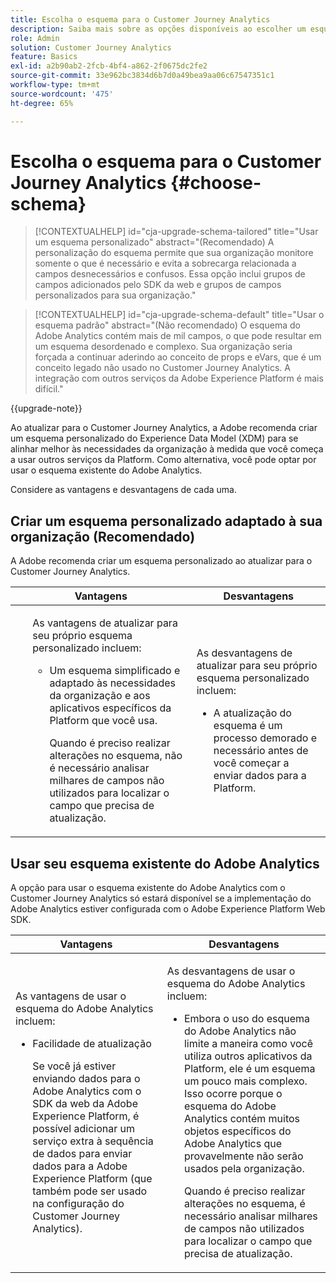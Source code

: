 ```yaml
---
title: Escolha o esquema para o Customer Journey Analytics
description: Saiba mais sobre as opções disponíveis ao escolher um esquema para o Customer Journey Analytics e as vantagens e desvantagens de cada um
role: Admin
solution: Customer Journey Analytics
feature: Basics
exl-id: a2b90ab2-2fcb-4bf4-a862-2f0675dc2fe2
source-git-commit: 33e962bc3834d6b7d0a49bea9aa06c67547351c1
workflow-type: tm+mt
source-wordcount: '475'
ht-degree: 65%

---
```


# Escolha o esquema para o Customer Journey Analytics {#choose-schema}

<!-- markdownlint-disable MD034 -->

>[!CONTEXTUALHELP]
>id="cja-upgrade-schema-tailored"
>title="Usar um esquema personalizado"
>abstract="(Recomendado) A personalização do esquema permite que sua organização monitore somente o que é necessário e evita a sobrecarga relacionada a campos desnecessários e confusos. Essa opção inclui grupos de campos adicionados pelo SDK da web e grupos de campos personalizados para sua organização."

<!-- markdownlint-enable MD034 -->

<!-- markdownlint-disable MD034 -->

>[!CONTEXTUALHELP]
>id="cja-upgrade-schema-default"
>title="Usar o esquema padrão"
>abstract="(Não recomendado) O esquema do Adobe Analytics contém mais de mil campos, o que pode resultar em um esquema desordenado e complexo. Sua organização seria forçada a continuar aderindo ao conceito de props e eVars, que é um conceito legado não usado no Customer Journey Analytics. A integração com outros serviços da Adobe Experience Platform é mais difícil."

<!-- markdownlint-enable MD034 -->

{{upgrade-note}}

<!-- this page exists as the "Learn more" link in the info icons for the options "I am comfortable using my Adobe Analytics schema as a basis" and "I want to use a schema tailored to my organization" -->

Ao atualizar para o Customer Journey Analytics, a Adobe recomenda criar um esquema personalizado do Experience Data Model (XDM) para se alinhar melhor às necessidades da organização à medida que você começa a usar outros serviços da Platform. Como alternativa, você pode optar por usar o esquema existente do Adobe Analytics.

Considere as vantagens e desvantagens de cada uma.

## Criar um esquema personalizado adaptado à sua organização (Recomendado)

A Adobe recomenda criar um esquema personalizado ao atualizar para o Customer Journey Analytics.

| Vantagens | Desvantagens |
|----------|---------|
| <ul><p>As vantagens de atualizar para seu próprio esquema personalizado incluem:</p><ul><li>Um esquema simplificado e adaptado às necessidades da organização e aos aplicativos específicos da Platform que você usa.</li><p>Quando é preciso realizar alterações no esquema, não é necessário analisar milhares de campos não utilizados para localizar o campo que precisa de atualização.</p></ul> | <p>As desvantagens de atualizar para seu próprio esquema personalizado incluem:</p><ul><li>A atualização do esquema é um processo demorado e necessário antes de você começar a enviar dados para a Platform.</li></ul> |

## Usar seu esquema existente do Adobe Analytics

A opção para usar o esquema existente do Adobe Analytics com o Customer Journey Analytics só estará disponível se a implementação do Adobe Analytics estiver configurada com o Adobe Experience Platform Web SDK. <!-- correct? Or can you do this with an AppMeasurement implementation?-->

| Vantagens | Desvantagens |
|----------|---------|
| <p>As vantagens de usar o esquema do Adobe Analytics incluem:</p><ul><li>Facilidade de atualização<p>Se você já estiver enviando dados para o Adobe Analytics com o SDK da web da Adobe Experience Platform, é possível adicionar um serviço extra à sequência de dados para enviar dados para a Adobe Experience Platform (que também pode ser usado na configuração do Customer Journey Analytics).</p></li></ul> | <p>As desvantagens de usar o esquema do Adobe Analytics incluem:</p><ul><li>Embora o uso do esquema do Adobe Analytics não limite a maneira como você utiliza outros aplicativos da Platform, ele é um esquema um pouco mais complexo. Isso ocorre porque o esquema do Adobe Analytics contém muitos objetos específicos do Adobe Analytics que provavelmente não serão usados pela organização.<p>Quando é preciso realizar alterações no esquema, é necessário analisar milhares de campos não utilizados para localizar o campo que precisa de atualização.</p></li></ul> |




<!-- Not sure about any of this: 

If you plan to use your Adobe Analytics schema, the following steps are required:

For Adobe Analytics implementations using AppMeasurement:

1. Datastream mapping

For Adobe Analytics implementations using the Web SDK:

1. 



the upgrade steps provided by the Customer Journey Analytics Upgrade Guide.

If you want to create an XDM schema to use with Customer Journey Analytics, continue with [Create an XDM schema to use with Customer Journey Analytics](/help/getting-started/cja-upgrade/cja-upgrade-schema-create.md).


Tags: (All 3 require data prep mapping. Would need to go into the datastream and map every single field to its appropriate place in XDM. Because whenever you use the data object, it always requires mapping. If you send something in the data object and it doesn't get mapped, the it is permanently lost and can't be recovered.)

1. Shim - Intercepts and instead of sending data to a report suite, it sends it to a Data View. (Data object)

1. Russ special - convert current implementation to a Web SDK implementation - put everything in the data object. 

1. Plop entire data layer into the data object and send that to the datastream. (not documented. Might be the Web SDK docs.)

-->
